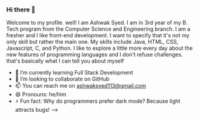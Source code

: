 ### Hi there 👋
Welcome to my profile. well! I am Ashwak Syed. I am in 3rd year of my B. Tech program from the Computer Science and Engineering branch. I am a fresher and I like front-end development. I want to specify that it's not my only skill but rather the main one.
My skills include Java, HTML, CSS, Javascript, C, and Python. I like to explore a little more every day about the new features of programming languages and I don't refuse challenges. that's basically what I can tell you about myself



- 🌱 I’m currently learning Full Stack Development
- 👯 I’m looking to collaborate on GitHub
- 📫 You can reach me on ashwaksyed113@gmail.com
- 😄 Pronouns: he/him
- ⚡ Fun fact: Why do programmers prefer dark mode? Because light attracts bugs!
-->
